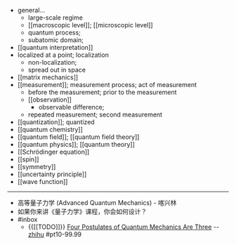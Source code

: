 - general...
    - large-scale regime
    - [[macroscopic level]]; [[microscopic level]]
    - quantum process;
    - subatomic domain;
- [[quantum interpretation]]
- localized at a point; localization
    - non-localization;
    - spread out in space
- [[matrix mechanics]]
- [[measurement]]; measurement process; act of measurement
    - before the measurement; prior to the measurement
    - [[observation]]
        - observable difference;
    - repeated measurement; second measurement
- [[quantization]]; quantized
- [[quantum chemistry]]
- [[quantum field]]; [[quantum field theory]]
- [[quantum physics]]; [[quantum theory]]
- [[Schrödinger equation]]
- [[spin]]
- [[symmetry]]
- [[uncertainty principle]]
- [[wave function]]
- ---
- 高等量子力学 (Advanced Quantum Mechanics) - 喀兴林
- 如果你来讲《量子力学》课程，你会如何设计？
- #inbox
    - {{[[TODO]]}} [Four Postulates of Quantum Mechanics Are Three](https://link.zhihu.com/?target=https%3A//journals.aps.org/prl/abstract/10.1103/PhysRevLett.126.110402) -- [zhihu](https://www.zhihu.com/question/451908940) #pt10-99.99
